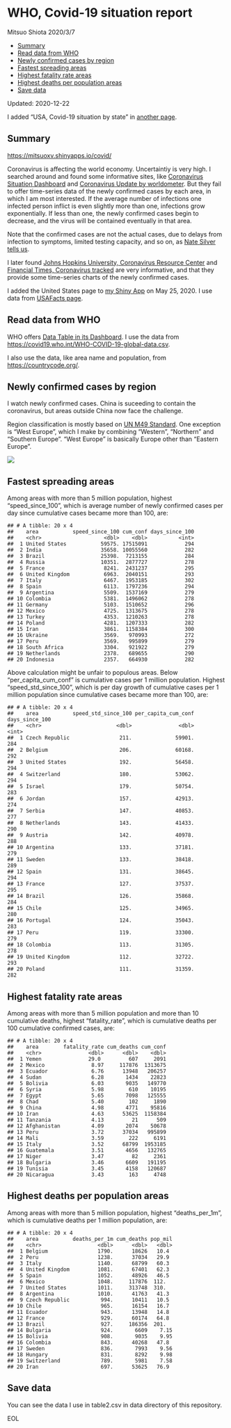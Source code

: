 WHO, Covid-19 situation report
================
Mitsuo Shiota
2020/3/7

  - [Summary](#summary)
  - [Read data from WHO](#read-data-from-who)
  - [Newly confirmed cases by region](#newly-confirmed-cases-by-region)
  - [Fastest spreading areas](#fastest-spreading-areas)
  - [Highest fatality rate areas](#highest-fatality-rate-areas)
  - [Highest deaths per population
    areas](#highest-deaths-per-population-areas)
  - [Save data](#save-data)

Updated: 2020-12-22

I added “USA, Covid-19 situation by state” in [another page](USA.md).

## Summary

<https://mitsuoxv.shinyapps.io/covid/>

Coronavirus is affecting the world economy. Uncertaintiy is very high. I
searched around and found some informative sites, like [Coronavirus
Situation
Dashboard](https://who.maps.arcgis.com/apps/opsdashboard/index.html#/c88e37cfc43b4ed3baf977d77e4a0667)
and [Coronavirus Update by
worldometer](https://www.worldometers.info/coronavirus/). But they fail
to offer time-series data of the newly confirmed cases by each area, in
which I am most interested. If the average number of infections one
infected person inflict is even slightly more than one, infections grow
exponentially. If less than one, the newly confirmed cases begin to
decrease, and the virus will be contained eventually in that area.

Note that the confirmed cases are not the actual cases, due to delays
from infection to symptoms, limited testing capacity, and so on, as
[Nate Silver tells
us](https://fivethirtyeight.com/features/coronavirus-case-counts-are-meaningless/).

I later found [Johns Hopkins University, Coronavirus Resource
Center](https://coronavirus.jhu.edu/) and [Financial Times, Coronavirus
tracked](https://www.ft.com/content/a26fbf7e-48f8-11ea-aeb3-955839e06441)
are very informative, and that they provide some time-series charts of
the newly confirmed cases.

I added the United States page to [my Shiny
App](https://mitsuoxv.shinyapps.io/covid/) on May 25, 2020. I use data
from [USAFacts
page](https://usafacts.org/visualizations/coronavirus-covid-19-spread-map/).

## Read data from WHO

WHO offers [Data Table in its Dashboard](https://covid19.who.int/table).
I use the data from
<https://covid19.who.int/WHO-COVID-19-global-data.csv>.

I also use the data, like area name and population, from
<https://countrycode.org/>.

## Newly confirmed cases by region

I watch newly confirmed cases. China is suceeding to contain the
coronavirus, but areas outside China now face the challenge.

Region classification is mostly based on [UN M49
Standard](https://unstats.un.org/unsd/methodology/m49/). One exception
is “West Europe”, which I make by combining “Western”, “Northern” and
“Southern Europe”. “West Europe” is basically Europe other than
“Eastern Europe”.

![](README_files/figure-gfm/chart-1.png)<!-- -->

## Fastest spreading areas

Among areas with more than 5 million population, highest
“speed\_since\_100”, which is average number of newly confirmed cases
per day since cumulative cases became more than 100, are:

    ## # A tibble: 20 x 4
    ##    area           speed_since_100 cum_conf days_since_100
    ##    <chr>                    <dbl>    <dbl>          <int>
    ##  1 United States           59575. 17515091            294
    ##  2 India                   35658. 10055560            282
    ##  3 Brazil                  25398.  7213155            284
    ##  4 Russia                  10351.  2877727            278
    ##  5 France                   8241.  2431237            295
    ##  6 United Kingdom           6963.  2040151            293
    ##  7 Italy                    6467.  1953185            302
    ##  8 Spain                    6113.  1797236            294
    ##  9 Argentina                5509.  1537169            279
    ## 10 Colombia                 5381.  1496062            278
    ## 11 Germany                  5103.  1510652            296
    ## 12 Mexico                   4725.  1313675            278
    ## 13 Turkey                   4353.  1210263            278
    ## 14 Poland                   4281.  1207333            282
    ## 15 Iran                     3861.  1158384            300
    ## 16 Ukraine                  3569.   970993            272
    ## 17 Peru                     3569.   995899            279
    ## 18 South Africa             3304.   921922            279
    ## 19 Netherlands              2378.   689655            290
    ## 20 Indonesia                2357.   664930            282

Above calculation might be unfair to populous areas. Below
“per\_capita\_cum\_conf” is cumulative cases per 1 million population.
Highest “speed\_std\_since\_100”, which is per day growth of cumulative
cases per 1 million population since cumulative cases became more than
100, are:

    ## # A tibble: 20 x 4
    ##    area           speed_std_since_100 per_capita_cum_conf days_since_100
    ##    <chr>                        <dbl>               <dbl>          <int>
    ##  1 Czech Republic                211.              59901.            284
    ##  2 Belgium                       206.              60168.            292
    ##  3 United States                 192.              56458.            294
    ##  4 Switzerland                   180.              53062.            294
    ##  5 Israel                        179.              50754.            283
    ##  6 Jordan                        157.              42913.            274
    ##  7 Serbia                        147.              40853.            277
    ##  8 Netherlands                   143.              41433.            290
    ##  9 Austria                       142.              40978.            288
    ## 10 Argentina                     133.              37181.            279
    ## 11 Sweden                        133.              38418.            289
    ## 12 Spain                         131.              38645.            294
    ## 13 France                        127.              37537.            295
    ## 14 Brazil                        126.              35868.            284
    ## 15 Chile                         125.              34965.            280
    ## 16 Portugal                      124.              35043.            283
    ## 17 Peru                          119.              33300.            279
    ## 18 Colombia                      113.              31305.            278
    ## 19 United Kingdom                112.              32722.            293
    ## 20 Poland                        111.              31359.            282

## Highest fatality rate areas

Among areas with more than 5 million population and more than 10
cumulative deaths, highest “fatality\_rate”, which is cumulative deaths
per 100 cumulative confirmed cases, are:

    ## # A tibble: 20 x 4
    ##    area        fatality_rate cum_deaths cum_conf
    ##    <chr>               <dbl>      <dbl>    <dbl>
    ##  1 Yemen               29.0         607     2091
    ##  2 Mexico               8.97     117876  1313675
    ##  3 Ecuador              6.76      13948   206257
    ##  4 Sudan                6.28       1434    22823
    ##  5 Bolivia              6.03       9035   149770
    ##  6 Syria                5.98        610    10195
    ##  7 Egypt                5.65       7098   125555
    ##  8 Chad                 5.40        102     1890
    ##  9 China                4.98       4771    95816
    ## 10 Iran                 4.63      53625  1158384
    ## 11 Tanzania             4.13         21      509
    ## 12 Afghanistan          4.09       2074    50678
    ## 13 Peru                 3.72      37034   995899
    ## 14 Mali                 3.59        222     6191
    ## 15 Italy                3.52      68799  1953185
    ## 16 Guatemala            3.51       4656   132765
    ## 17 Niger                3.47         82     2361
    ## 18 Bulgaria             3.46       6609   191195
    ## 19 Tunisia              3.45       4158   120687
    ## 20 Nicaragua            3.43        163     4748

## Highest deaths per population areas

Among areas with more than 5 million population, highest
“deaths\_per\_1m”, which is cumulative deaths per 1 million
population, are:

    ## # A tibble: 20 x 4
    ##    area           deaths_per_1m cum_deaths pop_mil
    ##    <chr>                  <dbl>      <dbl>   <dbl>
    ##  1 Belgium                1790.      18626   10.4 
    ##  2 Peru                   1238.      37034   29.9 
    ##  3 Italy                  1140.      68799   60.3 
    ##  4 United Kingdom         1081.      67401   62.3 
    ##  5 Spain                  1052.      48926   46.5 
    ##  6 Mexico                 1048.     117876  112.  
    ##  7 United States          1011.     313748  310.  
    ##  8 Argentina              1010.      41763   41.3 
    ##  9 Czech Republic          994.      10411   10.5 
    ## 10 Chile                   965.      16154   16.7 
    ## 11 Ecuador                 943.      13948   14.8 
    ## 12 France                  929.      60174   64.8 
    ## 13 Brazil                  927.     186356  201.  
    ## 14 Bulgaria                924.       6609    7.15
    ## 15 Bolivia                 908.       9035    9.95
    ## 16 Colombia                843.      40268   47.8 
    ## 17 Sweden                  836.       7993    9.56
    ## 18 Hungary                 831.       8292    9.98
    ## 19 Switzerland             789.       5981    7.58
    ## 20 Iran                    697.      53625   76.9

## Save data

You can see the data I use in table2.csv in data directory of this
repository.

EOL
